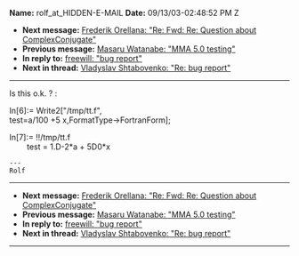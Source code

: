 **Name:** rolf_at_HIDDEN-E-MAIL
**Date:** 09/13/03-02:48:52 PM Z

  - **Next message:** [Frederik Orellana: "Re: Fwd: Re: Question about
    ComplexConjugate"](0158.html)
  - **Previous message:** [Masaru Watanabe: "MMA 5.0
    testing"](0156.html)
  - **In reply to:** [freewill: "bug report"](0150.html)
  - **Next in thread:** [Vladyslav Shtabovenko: "Re: bug
    report"](1338.html)

-----

Is this o.k. ? :  

In[6]:= Write2["/tmp/tt.f",  
test=a/100 +5 x,FormatType-\>FortranForm];  

In[7]:= \!\!/tmp/tt.f  
        test = 1.D-2\*a + 5D0\*x  

    ---
    Rolf

-----

  - **Next message:** [Frederik Orellana: "Re: Fwd: Re: Question about
    ComplexConjugate"](0158.html)
  - **Previous message:** [Masaru Watanabe: "MMA 5.0
    testing"](0156.html)
  - **In reply to:** [freewill: "bug report"](0150.html)
  - **Next in thread:** [Vladyslav Shtabovenko: "Re: bug
    report"](1338.html)

-----

